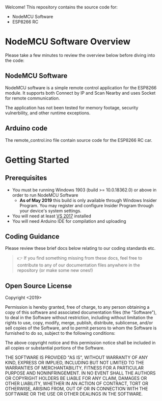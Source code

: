 Welcome\! This repository contains the source code for:

  - NodeMCU Software
  - ESP8266 RC

# NodeMCU Software Overview

Please take a few minutes to review the overview below before diving into the code:

## NodeMCU Software

NodeMCU software is a simple remote control application for the ESP8266 module. It supports both Connect by IP and Scan Nearby and uses Socket for remote communication.

The application has not been tested for memory footage, security vulnerbility, and other runtime exceptions.

## Arduino code

The remote_control.ino file contain source code for the ESP8266 RC car.

# Getting Started

## Prerequisites

* You must be running Windows 1903 (build >= 10.0.18362.0) or above in order to run NodeMCU Software
  - **As of May 2019** this build is only available through Windows Insider Program. You may register and configure Insider Program through your device's system settings.
* You will need at least [VS 2017](https://visualstudio.microsoft.com/downloads/) installed
* You will need Arduino IDE for compilation and uploading

## Coding Guidance

Please review these brief docs below relating to our coding standards etc.

> 👉 If you find something missing from these docs, feel free to contribute to any of our documentation files anywhere in the repository (or make some new ones\!)

## Open Source License

Copyright <2019> <ShangJin Li>

Permission is hereby granted, free of charge, to any person obtaining a copy of this software and associated documentation files (the "Software"), to deal in the Software without restriction, including without limitation the rights to use, copy, modify, merge, publish, distribute, sublicense, and/or sell copies of the Software, and to permit persons to whom the Software is furnished to do so, subject to the following conditions:

The above copyright notice and this permission notice shall be included in all copies or substantial portions of the Software.

THE SOFTWARE IS PROVIDED "AS IS", WITHOUT WARRANTY OF ANY KIND, EXPRESS OR IMPLIED, INCLUDING BUT NOT LIMITED TO THE WARRANTIES OF MERCHANTABILITY, FITNESS FOR A PARTICULAR PURPOSE AND NONINFRINGEMENT. IN NO EVENT SHALL THE AUTHORS OR COPYRIGHT HOLDERS BE LIABLE FOR ANY CLAIM, DAMAGES OR OTHER LIABILITY, WHETHER IN AN ACTION OF CONTRACT, TORT OR OTHERWISE, ARISING FROM, OUT OF OR IN CONNECTION WITH THE SOFTWARE OR THE USE OR OTHER DEALINGS IN THE SOFTWARE.
